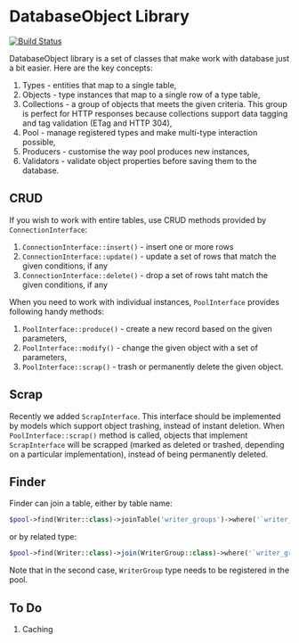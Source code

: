 # DatabaseObject Library

[![Build Status](https://travis-ci.org/activecollab/databaseobject.svg?branch=master)](https://travis-ci.org/activecollab/databaseobject)

DatabaseObject library is a set of classes that make work with database just a bit easier. Here are the key concepts:

1. Types - entities that map to a single table,
2. Objects - type instances that map to a single row of a type table,
3. Collections - a group of objects that meets the given criteria. This group is perfect for HTTP responses because collections support data tagging and tag validation (ETag and HTTP 304),
4. Pool - manage registered types and make multi-type interaction possible,
6. Producers - customise the way pool produces new instances,
7. Validators - validate object properties before saving them to the database.

## CRUD

If you wish to work with entire tables, use CRUD methods provided by `ConnectionInterface`:

1. `ConnectionInterface::insert()` - insert one or more rows
2. `ConnectionInterface::update()` - update a set of rows that match the given conditions, if any
3. `ConnectionInterface::delete()` - drop a set of rows taht match the given conditions, if any

When you need to work with individual instances, `PoolInterface` provides following handy methods:

1. `PoolInterface::produce()` - create a new record based on the given parameters,
2. `PoolInterface::modify()` - change the given object with a set of parameters,
3. `PoolInterface::scrap()` - trash or permanently delete the given object.

## Scrap

Recently we added `ScrapInterface`. This interface should be implemented by models which support object trashing, instead of instant deletion. When `PoolInterface::scrap()` method is called, objects that implement `ScrapInterface` will be scrapped (marked as deleted or trashed, depending on a particular implementation), instead of being permanently deleted.

## Finder

Finder can join a table, either by table name:

```php
$pool->find(Writer::class)->joinTable('writer_groups')->where('`writer_groups`.`group_id` = ?', $group_id)->ids();
```

or by related type:

```php
$pool->find(Writer::class)->join(WriterGroup::class)->where('`writer_groups`.`group_id` = ?', $group_id)->ids();
```

Note that in the second case, `WriterGroup` type needs to be registered in the pool.

## To Do

1. Caching
